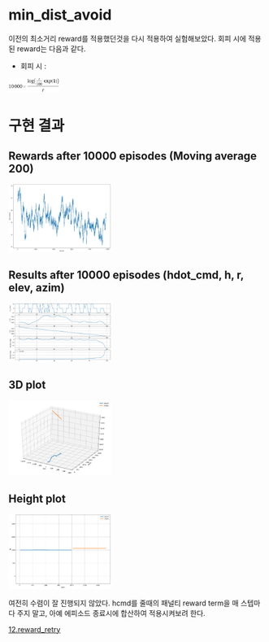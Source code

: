 # min_dist_avoid
이전의 최소거리 reward를 적용했던것을 다시 적용하여 실험해보았다. 회피 시에 적용된 reward는 다음과 같다.
 
- 회피 시 : 
<img src="../res_img/reward_func.gif" width="20%">
 
 # 구현 결과
## Rewards after 10000 episodes (Moving average 200)
<img src="../res_img/down_cmd_step_reward.png" width="40%">

## Results after 10000 episodes (hdot_cmd, h, r, elev, azim)
<img src="../res_img/down_cmd_step_res.png" width="40%">

## 3D plot
<img src="../res_img/down_cmd_step_3d.png" width="40%">

## Height plot
<img src="../res_img/down_cmd_step_height.png" width="40%">
 
 여전히 수렴이 잘 진행되지 않았다. hcmd를 줄때의 패널티 reward term을 매 스텝마다 주지 말고, 아예 에피소드 종료시에 합산하여 적용시켜보려 한다.
 
 [12.reward_retry](../12.reward_retry)
